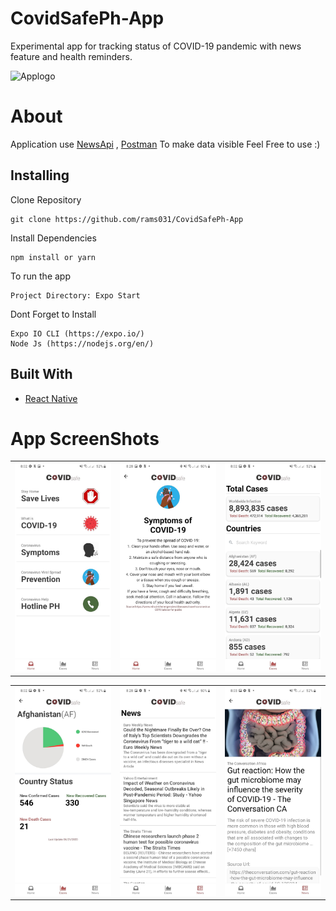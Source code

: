 # CovidSafePh-App
<p>Experimental app for tracking status of COVID-19 pandemic with news feature and health reminders. </p>

![Applogo](/(components/tarp.png)/logo.png)


# About
Application use [NewsApi](https://newsapi.org/) , [Postman](https://covid-19-apis.postman.com/) To make data visible 
Feel Free to use :)


## Installing
Clone Repository
```
git clone https://github.com/rams031/CovidSafePh-App
```
Install Dependencies
```
npm install or yarn
```
To run the app
```
Project Directory: Expo Start
```
Dont Forget to Install
```
Expo IO CLI (https://expo.io/)
Node Js (https://nodejs.org/en/)
```

## Built With

* [React Native](https://reactnative.dev/) 


# App ScreenShots

|                             |                             |                             |
| :-------------------------: | :-------------------------: | :-------------------------: |
| ![img-1](components/test.jpg '1') | ![img-2](components/test5.jpg '2') | ![img-3](components/test1.jpg '3') |

|                             |                             |                             |
| :-------------------------: | :-------------------------: | :-------------------------: |
| ![img-4](components/test2.jpg '4') | ![img-5](components/test6.jpg '5') | ![img-6](components/test3.jpg '6') |




